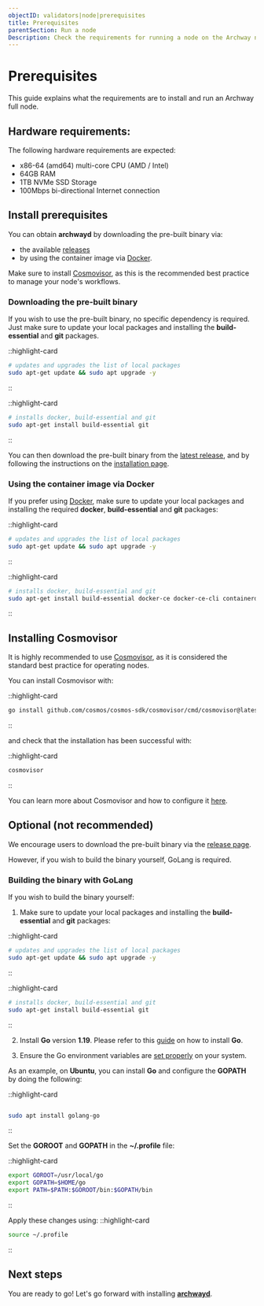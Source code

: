 ```yaml
---
objectID: validators|node|prerequisites
title: Prerequisites
parentSection: Run a node
Description: Check the requirements for running a node on the Archway network
---
```


# Prerequisites

This guide explains what the requirements are to install and run an Archway full node.


## Hardware requirements:

The following hardware requirements are expected:

- x86-64 (amd64) multi-core CPU (AMD / Intel)
- 64GB RAM
- 1TB NVMe SSD Storage
- 100Mbps bi-directional Internet connection

## Install prerequisites

You can obtain **archwayd** by downloading the pre-built binary via:
- the available <a href="https://github.com/archway-network/archway/releases" target="_blank">releases</a> 
- by using the container image via <a href="https://docs.docker.com/get-docker/" target="_blank">Docker</a>.

Make sure to install [Cosmovisor](#installing-cosmovisor), as this is the recommended best practice to manage your node's workflows.

<!--- Building the binary by using <a href="https://go.dev" target="_blank">GoLang</a> -->
### Downloading the pre-built binary

If you wish to use the pre-built binary, no specific dependency is required. 
Just make sure to update your local packages and installing the **build-essential** and **git** packages.

::highlight-card
```bash
# updates and upgrades the list of local packages
sudo apt-get update && sudo apt upgrade -y
```
::

::highlight-card
```bash
# installs docker, build-essential and git
sudo apt-get install build-essential git
```
::



You can then download the pre-built binary from the <a href="https://github.com/archway-network/archway/releases" target="_blank">latest release</a>, and by following the instructions on the [installation page](/validators/running-a-node/install). 

### Using the container image via Docker

If you prefer using <a href="https://docs.docker.com/get-docker/" target="_blank">Docker</a>, make sure to update your local packages and installing the required **docker**, **build-essential** and **git** packages:

::highlight-card
```bash
# updates and upgrades the list of local packages
sudo apt-get update && sudo apt upgrade -y
```
::


::highlight-card
```bash
# installs docker, build-essential and git
sudo apt-get install build-essential docker-ce docker-ce-cli containerd.io docker-compose-plugin git
```
::

## Installing Cosmovisor

It is highly recommended to use [Cosmovisor](/validators/running-a-node/cosmovisor), as it is considered the standard best practice for operating nodes.

You can install Cosmovisor with:

::highlight-card

```bash
go install github.com/cosmos/cosmos-sdk/cosmovisor/cmd/cosmovisor@latest
```

::

and check that the installation has been successful with:

::highlight-card

```bash
cosmovisor
```

::

You can learn more about Cosmovisor and how to configure it [here](/validators/running-a-node/cosmovisor).

## Optional (not recommended)

We encourage users to download the pre-built binary via the <a href='https://github.com/archway-network/archway/releases/tag/v2.0.0' target='_blank'>release page</a>.

However, if you wish to build the binary yourself, GoLang is required.


### Building the binary with GoLang

If you wish to build the binary yourself:
1) Make sure to update your local packages and installing the **build-essential** and **git** packages:

::highlight-card
```bash
# updates and upgrades the list of local packages
sudo apt-get update && sudo apt upgrade -y
```
::

::highlight-card
```bash
# installs docker, build-essential and git
sudo apt-get install build-essential git
```
::


2) Install **Go** version **1.19**. Please refer to this <a href='https://golang.org/doc/install' target='_blank'>guide</a> on how to install **Go**. 

3) Ensure the Go environment variables are <a href="https://golang.org/doc/gopath_code#GOPATH" target="_blank">set properly</a> on your system.

As an example, on **Ubuntu**, you can install **Go** and configure the **GOPATH** by doing the following:

::highlight-card

```bash

sudo apt install golang-go
```

::

Set the **GOROOT** and **GOPATH** in the **~/.profile** file:


::highlight-card

```bash
export GOROOT=/usr/local/go
export GOPATH=$HOME/go
export PATH=$PATH:$GOROOT/bin:$GOPATH/bin
```

::

Apply these changes using:
::highlight-card
```bash
source ~/.profile
```
::




## Next steps
You are ready to go! Let's go forward with installing [**archwayd**](2.install.md).
